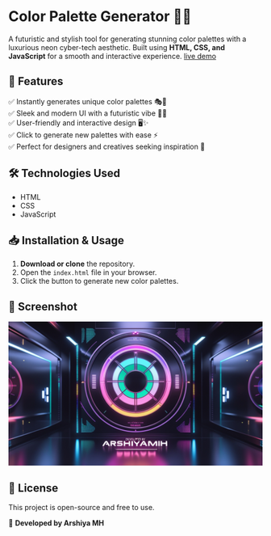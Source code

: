 # Color Palette Generator 🎨🚀
A futuristic and stylish tool for generating stunning color palettes with a luxurious neon cyber-tech aesthetic. Built using **HTML, CSS, and JavaScript** for a smooth and interactive experience.
[live demo](https://arshiya-mh.github.io/RandomColorPlatters/)
## 📌 Features
✅ Instantly generates unique color palettes 🎭🎨  
✅ Sleek and modern UI with a futuristic vibe 🌌💡  
✅ User-friendly and interactive design 🖥️✨  
✅ Click to generate new palettes with ease ⚡  
✅ Perfect for designers and creatives seeking inspiration 🌈  

## 🛠️ Technologies Used
- HTML
- CSS
- JavaScript

## 📥 Installation & Usage
1. **Download or clone** the repository.
2. Open the `index.html` file in your browser.
3. Click the button to generate new color palettes.

## 📌 Screenshot
![](assets/resdmelogo.jpg)

## 📜 License
This project is open-source and free to use.

🚀 **Developed by Arshiya MH**
